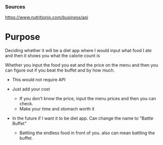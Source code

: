 ### Sources

https://www.nutritionix.com/business/api

# Purpose
Deciding whether it will be a diet app where I would input what food I ate and 
then it shows you what the calorie count is 

Whether you input the food you eat and the price on the menu and then you can figure out
if you beat the buffet and by how much.
- This would not require API
- Just add your cost
    - If you don't know the price, input the menu prices and then you can check. 
    - Make your time and stomach worth it

- In the future if I want it to be diet app. Can change the name to "Battle Buffet"
    - Battling the endless food in front of you. also can mean battling the buffet.
    